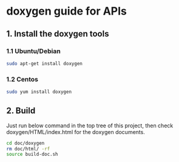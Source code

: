 # doxygen guide for APIs

## 1. Install the doxygen tools

### 1.1 Ubuntu/Debian

```bash
sudo apt-get install doxygen
```

### 1.2 Centos

```bash
sudo yum install doxygen
```

## 2. Build

Just run below command in the top tree of this project, then check doxygen/HTML/index.html for the doxygen documents.

```bash
cd doc/doxygen
rm doc/html/ -rf
source build-doc.sh
```
